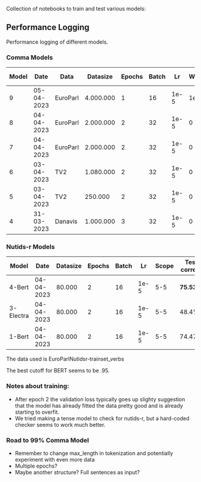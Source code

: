 Collection of notebooks to train and test various models:

## Performance Logging
Performance logging of different models.
### Comma Models
Model | Date | Data | Datasize | Epochs | Batch | Lr | WDecay | Scope | Test accuracy | Test F1 
--- | --- | --- | --- | --- | --- | --- | --- | --- | --- | ---
9 | 05-04-2023 | EuroParl | 4.000.000 | 1 | 16 | 1e-5 | 1e-4 | 5-5 | **98.09%** | **0.931**
8 | 04-04-2023 | EuroParl | 2.000.000 | 2 | 32 | 1e-5 | 0 | 10-10 | 97.41% | 0.905
7 | 04-04-2023 | EuroParl | 2.000.000 | 2 | 32 | 1e-5 | 0 | 5-5 | 97.64% | 0.915
6 | 03-04-2023 | TV2 | 1.080.000 | 2 | 32 | 1e-5 | 0 | 3-3 | 97,43% | x
5 | 03-04-2023 | TV2 | 250.000 | 2 | 32 | 1e-5 | 0 | 3-3 | 96,69% | x
4 | 31-03-2023 | Danavis | 1.000.000 | 3 | 32 | 1e-5 | 0 | 3-3 | 94.19% | 0.83

### Nutids-r Models
Model | Date | Datasize | Epochs | Batch | Lr | Scope | Test correct | Test wrong | Time (113 sentences) 
--- | --- | --- | --- | --- | --- | --- | --- | --- | ---
4-Bert | 04-04-2023 | 80.000 | 2 | 16 | 1e-5 | 5-5 | **75.53%** | 02.66% | 30 sec
3-Electra | 04-04-2023 | 80.000 | 2 | 16 | 1e-5 | 5-5 | 48.4% | **0%** | 24 sec
1-Bert | 04-04-2023 | 80.000 | 2 | 16 | 1e-5 | 5-5 | 74.47% | 02.66% | 30 sec

The data used is EuroParlNutidsr-trainset_verbs

The best cutoff for BERT seems to be .95.

### Notes about training:
- After epoch 2 the validation loss typically goes up slighty suggestion that the model has already fitted the data pretty good and is already starting to overfit.
- We tried making a tense model to check for nutids-r, but a hard-coded checker seems to work much better.

### Road to 99% Comma Model
- Remember to change max_length in tokenization and potentially experiment with even more data
- Multiple epochs?
- Maybe another structure? Full sentences as input?
